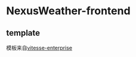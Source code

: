 # NexusWeather-frontend


## template

模板来自[vitesse-enterprise](https://github.com/FranciscoKloganB/vitesse-enterprise)

